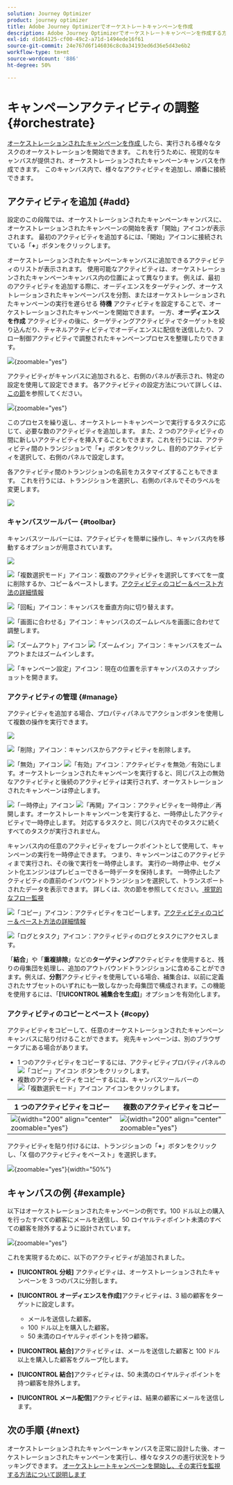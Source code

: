 ```yaml
---
solution: Journey Optimizer
product: journey optimizer
title: Adobe Journey Optimizerでオーケストレートキャンペーンを作成
description: Adobe Journey Optimizerでオーケストレートキャンペーンを作成する方法を学ぶ
exl-id: d1d64125-cf00-49c2-a71d-1494ede16f61
source-git-commit: 24e767d6f146036c8c0a34193ed6d36e5d43e6b2
workflow-type: tm+mt
source-wordcount: '886'
ht-degree: 50%

---
```



# キャンペーンアクティビティの調整 {#orchestrate}

[ オーケストレーションされたキャンペーンを作成 ](gs-campaign-creation.md) したら、実行される様々なタスクのオーケストレーションを開始できます。 これを行うために、視覚的なキャンバスが提供され、オーケストレーションされたキャンペーンキャンバスを作成できます。 このキャンバス内で、様々なアクティビティを追加し、順番に接続できます。

## アクティビティを追加 {#add}

設定のこの段階では、オーケストレーションされたキャンペーンキャンバスに、オーケストレーションされたキャンペーンの開始を表す「開始」アイコンが表示されます。 最初のアクティビティを追加するには、「開始」アイコンに接続されている「**+**」ボタンをクリックします。

オーケストレーションされたキャンペーンキャンバスに追加できるアクティビティのリストが表示されます。 使用可能なアクティビティは、オーケストレーションされたキャンペーンキャンバス内の位置によって異なります。 例えば、最初のアクティビティを追加する際に、オーディエンスをターゲティング、オーケストレーションされたキャンペーンパスを分割、またはオーケストレーションされたキャンペーンの実行を遅らせる **待機** アクティビティを設定することで、オーケストレーションされたキャンペーンを開始できます。 一方、**オーディエンスを作成** アクティビティの後に、ターゲティングアクティビティでターゲットを絞り込んだり、チャネルアクティビティでオーディエンスに配信を送信したり、フロー制御アクティビティで調整されたキャンペーンプロセスを整理したりできます。

![](assets/orchestrated-start.png){zoomable="yes"}

アクティビティがキャンバスに追加されると、右側のパネルが表示され、特定の設定を使用して設定できます。 各アクティビティの設定方法について詳しくは、[この節](activities/about-activities.md)を参照してください。

![](assets/orchestrated-configure-activities.png){zoomable="yes"}

このプロセスを繰り返し、オーケストレートキャンペーンで実行するタスクに応じて、必要な数のアクティビティを追加します。 また、2 つのアクティビティの間に新しいアクティビティを挿入することもできます。これを行うには、アクティビティ間のトランジションで「**+**」ボタンをクリックし、目的のアクティビティを選択して、右側のパネルで設定します。

各アクティビティ間のトランジションの名前をカスタマイズすることもできます。 これを行うには、トランジションを選択し、右側のパネルでそのラベルを変更します。

![](assets/canvas-transition.png)

### キャンバスツールバー {#toolbar}

キャンバスツールバーには、アクティビティを簡単に操作し、キャンバス内を移動するオプションが用意されています。

![](assets/orchestrated-toolbar.png)

![「複数選択モード」アイコン](assets/do-not-localize/canvas-multiple.svg)：複数のアクティビティを選択してすべてを一度に削除するか、コピー＆ペーストします。[アクティビティのコピー＆ペースト方法の詳細情報](#copy)

![「回転」アイコン](assets/do-not-localize/canvas-rotate.svg)：キャンバスを垂直方向に切り替えます。

![「画面に合わせる」アイコン](assets/do-not-localize/canvas-fit.svg)：キャンバスのズームレベルを画面に合わせて調整します。

![「ズームアウト」アイコン](assets/do-not-localize/canvas-zoomout.svg) ![「ズームイン」アイコン](assets/do-not-localize/canvas-zoomin.svg)：キャンバスをズームアウトまたはズームインします。

![「キャンペーン設定」アイコン](assets/do-not-localize/canvas-map.svg)：現在の位置を示すキャンバスのスナップショットを開きます。

### アクティビティの管理 {#manage}

アクティビティを追加する場合、プロパティパネルでアクションボタンを使用して複数の操作を実行できます。

![](assets/activity-action.png)

![「削除」アイコン](assets/do-not-localize/activity-delete.svg)：キャンバスからアクティビティを削除します。

![「無効」アイコン](assets/do-not-localize/activity-disable.svg) ![「有効」アイコン](assets/do-not-localize/activity-enable.svg)：アクティビティを無効／有効にします。オーケストレーションされたキャンペーンを実行すると、同じパス上の無効なアクティビティと後続のアクティビティは実行されず、オーケストレーションされたキャンペーンは停止します。

![「一時停止」アイコン](assets/do-not-localize/activity-pause.svg) ![「再開」アイコン](assets/do-not-localize/activity-resume.svg)：アクティビティを一時停止／再開します。オーケストレートキャンペーンを実行すると、一時停止したアクティビティで一時停止します。 対応するタスクと、同じパス内でそのタスクに続くすべてのタスクが実行されません。

キャンバス内の任意のアクティビティをブレークポイントとして使用して、キャンペーンの実行を一時停止できます。 つまり、キャンペーンはこのアクティビティまで実行され、その後で実行を一時停止します。 実行の一時停止中、セグメント化エンジンはプレビューできる一時データを保持します。 一時停止したアクティビティの直前のインバウンドトランジションを選択して、トランスポートされたデータを表示できます。 詳しくは、次の節を参照してください。[ 視覚的なフロー監視 ](../orchestrated/start-monitor-campaigns.md#flow)

![「コピー」アイコン](assets/do-not-localize/activity-copy.svg)：アクティビティをコピーします。[アクティビティのコピー＆ペースト方法の詳細情報](#copy)

![「ログとタスク」アイコン](assets/do-not-localize/activity-logs.svg)：アクティビティのログとタスクにアクセスします。

「**結合**」や「**重複排除**」などの&#x200B;**ターゲティング**&#x200B;アクティビティを使用すると、残りの母集団を処理し、追加のアウトバウンドトランジションに含めることができます。例えば、**分割**&#x200B;アクティビティを使用している場合、補集合は、以前に定義されたサブセットのいずれにも一致しなかった母集団で構成されます。この機能を使用するには、「**[!UICONTROL 補集合を生成]**」オプションを有効化します。

### アクティビティのコピーとペースト {#copy}

アクティビティをコピーして、任意のオーケストレーションされたキャンペーンキャンバスに貼り付けることができます。 宛先キャンペーンは、別のブラウザータブにある場合があります。

* 1 つのアクティビティをコピーするには、アクティビティプロパティパネルの ![「コピー」アイコン](assets/do-not-localize/activity-copy.svg) ボタンをクリックします。
* 複数のアクティビティをコピーするには、キャンバスツールバーの ![「複数選択モード」アイコン](assets/do-not-localize/canvas-multiple.svg) アイコンをクリックします。

| 1 つのアクティビティをコピー | 複数のアクティビティをコピー |
|  ---  |  ---  |
| ![](assets/orchestrated-copy-1.png){width="200" align="center" zoomable="yes"} | ![](assets/orchestrated-copy-2.png){width="200" align="center" zoomable="yes"} |

アクティビティを貼り付けるには、トランジションの「**+**」ボタンをクリックし、「X 個のアクティビティをペースト」を選択します。

![](assets/orchestrated-copy-3.png){zoomable="yes"}{width="50%"}

## キャンバスの例 {#example}

以下はオーケストレーションされたキャンペーンの例です。100 ドル以上の購入を行ったすべての顧客にメールを送信し、50 ロイヤルティポイント未満のすべての顧客を除外するように設計されています。

![](assets/canvas-example-diagram.png){zoomable="yes"}

これを実現するために、以下のアクティビティが追加されました。

* **[!UICONTROL 分岐]** アクティビティは、オーケストレーションされたキャンペーンを 3 つのパスに分割します。
* **[!UICONTROL オーディエンスを作成]**&#x200B;アクティビティは、3 組の顧客をターゲットに設定します。

   * メールを送信した顧客。
   * 100 ドル以上を購入した顧客。
   * 50 未満のロイヤルティポイントを持つ顧客。

* **[!UICONTROL 結合]**&#x200B;アクティビティは、メールを送信した顧客と 100 ドル以上を購入した顧客をグループ化します。
* **[!UICONTROL 結合]**&#x200B;アクティビティは、50 未満のロイヤルティポイントを持つ顧客を除外します。
* **[!UICONTROL メール配信]**&#x200B;アクティビティは、結果の顧客にメールを送信します。

## 次の手順 {#next}

オーケストレーションされたキャンペーンキャンバスを正常に設計した後、オーケストレーションされたキャンペーンを実行し、様々なタスクの進行状況をトラッキングできます。 [ オーケストレートキャンペーンを開始し、その実行を監視する方法について説明します ](start-monitor-campaigns.md)
